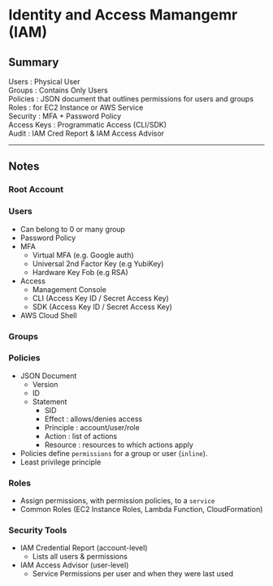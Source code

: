 # Identity and Access Mamangemr (IAM)
## Summary
Users : Physical User  
Groups : Contains Only Users  
Policies : JSON document that outlines permissions for users and groups  
Roles : for EC2 Instance or AWS Service  
Security : MFA + Password Policy  
Access Keys : Programmatic Access (CLI/SDK)  
Audit : IAM Cred Report & IAM Access Advisor  

---
## Notes

### Root Account
### Users
- Can belong to 0 or many group
- Password Policy
- MFA
  - Virtual MFA (e.g. Google auth)
  - Universal 2nd Factor Key (e.g YubiKey)
  - Hardware Key Fob (e.g RSA)
- Access
  - Management Console
  - CLI (Access Key ID / Secret Access Key)
  - SDK (Access Key ID / Secret Access Key)
- AWS Cloud Shell

### Groups
### Policies
- JSON Document
  - Version
  - ID
  - Statement
    - SID
    - Effect : allows/denies access
    - Principle : account/user/role
    - Action : list of actions
    - Resource : resources to which actions apply
- Policies define `permissions` for a group or user (`inline`). 
- Least privilege principle

### Roles
- Assign permissions, with permission policies, to a `service`
- Common Roles (EC2 Instance Roles, Lambda Function, CloudFormation)

### Security Tools
- IAM Credential Report (account-level)
  - Lists all users & permissions
- IAM Access Advisor (user-level)
  - Service Permissions per user and when they were last used